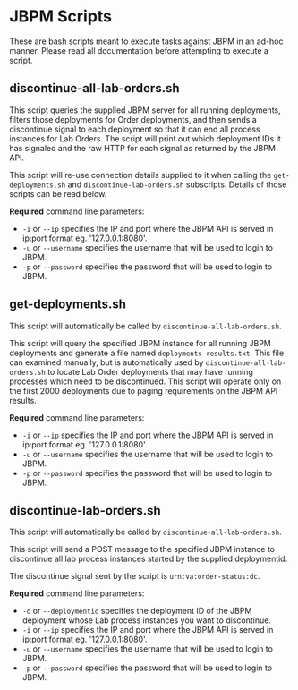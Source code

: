 JBPM Scripts
============
These are bash scripts meant to execute tasks against JBPM in an ad-hoc manner. Please read all documentation before attempting to execute a script.


discontinue-all-lab-orders.sh
-----------------------------
This script queries the supplied JBPM server for all running deployments, filters those deployments for Order deployments, and then sends a discontinue signal to each deployment so that it can end all process instances for Lab Orders.
The script will print out which deployment IDs it has signaled and the raw HTTP for each signal as returned by the JBPM API.

This script will re-use connection details supplied to it when calling the `get-deployments.sh` and `discontinue-lab-orders.sh` subscripts. Details of those scripts can be read below.

**Required** command line parameters:
* `-i` or `--ip` specifies the IP and port where the JBPM API is served in ip:port format eg. '127.0.0.1:8080'.
* `-u` or `--username` specifies the username that will be used to login to JBPM.
* `-p` or `--password` specifies the password that will be used to login to JBPM.


get-deployments.sh
----------------
This script will automatically be called by `discontinue-all-lab-orders.sh`.

This script will query the specified JBPM instance for all running JBPM deployments and generate a file named `deployments-results.txt`. This file can examined manually, but is automatically used by `discontinue-all-lab-orders.sh` to locate Lab Order deployments that may have running processes which need to be discontinued.
This script will operate only on the first 2000 deployments due to paging requirements on the JBPM API results.

**Required** command line parameters:
* `-i` or `--ip` specifies the IP and port where the JBPM API is served in ip:port format eg. '127.0.0.1:8080'.
* `-u` or `--username` specifies the username that will be used to login to JBPM.
* `-p` or `--password` specifies the password that will be used to login to JBPM.


discontinue-lab-orders.sh
-------------------------
This script will automatically be called by `discontinue-all-lab-orders.sh`.

This script will send a POST message to the specified JBPM instance to discontinue all lab process instances started by the supplied deploymentid.

The discontinue signal sent by the script is `urn:va:order-status:dc`.

**Required** command line parameters:
* `-d` or `--deploymentid` specifies the deployment ID of the JBPM deployment whose Lab process instances you want to discontinue.
* `-i` or `--ip` specifies the IP and port where the JBPM API is served in ip:port format eg. '127.0.0.1:8080'.
* `-u` or `--username` specifies the username that will be used to login to JBPM.
* `-p` or `--password` specifies the password that will be used to login to JBPM.
